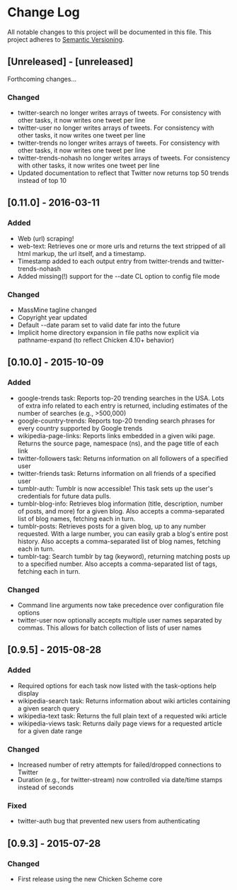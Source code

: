 # Change Log
All notable changes to this project will be documented in this file.
This project adheres to [Semantic Versioning](http://semver.org/).

## [Unreleased] - [unreleased]

Forthcoming changes...

### Changed
- twitter-search no longer writes arrays of tweets. For consistency with other tasks, it now writes one tweet per line
- twitter-user no longer writes arrays of tweets. For consistency with other tasks, it now writes one tweet per line
- twitter-trends no longer writes arrays of tweets. For consistency with other tasks, it now writes one tweet per line
- twitter-trends-nohash no longer writes arrays of tweets. For consistency with other tasks, it now writes one tweet per line
- Updated documentation to reflect that Twitter now returns top 50 trends instead of top 10

## [0.11.0] - 2016-03-11

### Added
- Web (url) scraping!
- web-text: Retrieves one or more urls and returns the text stripped of all html markup, the url itself, and a timestamp.
- Timestamp added to each output entry from twitter-trends and twitter-trends-nohash
- Added missing(!) support for the --date CL option to config file mode

### Changed
- MassMine tagline changed
- Copyright year updated
- Default --date param set to valid date far into the future
- Implicit home directory expansion in file paths now explicit via pathname-expand (to reflect Chicken 4.10+ behavior)

## [0.10.0] - 2015-10-09

### Added
- google-trends task: Reports top-20 trending searches in the USA. Lots of extra info related to each entry is returned, including estimates of the number of searches (e.g., >500,000)
- google-country-trends: Reports top-20 trending search phrases for every country supported by Google trends
- wikipedia-page-links: Reports links embedded in a given wiki page. Returns the source page, namespace (ns), and the page title of each link
- twitter-followers task: Returns information on all followers of a specified user
- twitter-friends task: Returns information on all friends of a specified user
- tumblr-auth: Tumblr is now accessible! This task sets up the user's credentials for future data pulls.
- tumblr-blog-info: Retrieves blog information (title, description, number of posts, and more) for a given blog. Also accepts a comma-separated list of blog names, fetching each in turn.
- tumblr-posts: Retrieves posts for a given blog, up to any number requested. With a large number, you can easily grab a blog's entire post history. Also accepts a comma-separated list of blog names, fetching each in turn.
- tumblr-tag: Search tumblr by tag (keyword), returning matching posts up to a specified number. Also accepts a comma-separated list of tags, fetching each in turn.

### Changed
- Command line arguments now take precedence over configuration file options
- twitter-user now optionally accepts multiple user names separated by commas. This allows for batch collection of lists of user names

## [0.9.5] - 2015-08-28

### Added
- Required options for each task now listed with the task-options help display
- wikipedia-search task: Returns information about wiki articles containing a given search query
- wikipedia-text task: Returns the full plain text of a requested wiki article
- wikipedia-views task: Returns daily page views for a requested article for a given date range

### Changed
- Increased number of retry attempts for failed/dropped connections to Twitter
- Duration (e.g., for twitter-stream) now controlled via date/time stamps instead of seconds

### Fixed
- twitter-auth bug that prevented new users from authenticating


## [0.9.3] - 2015-07-28

### Changed
- First release using the new Chicken Scheme core

